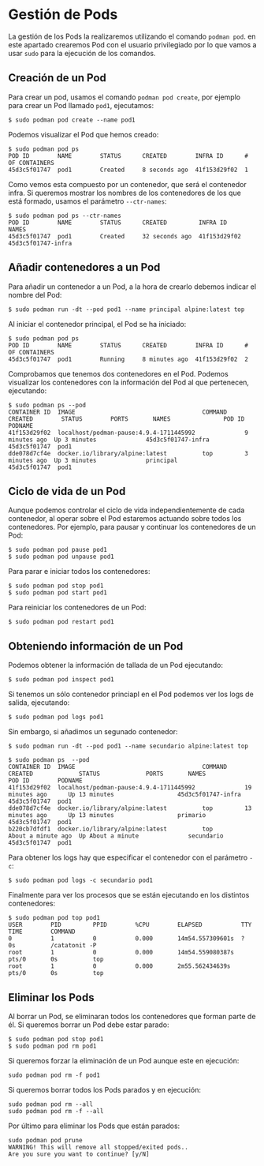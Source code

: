 # Gestión de Pods

La gestión de los Pods la realizaremos utilizando el comando `podman pod`. en este apartado crearemos Pod con el usuario privilegiado por lo que vamos a usar `sudo` para la ejecución de los comandos.

## Creación de un Pod

Para crear un pod, usamos el comando `podman pod create`, por ejemplo para crear un Pod llamado `pod1`, ejecutamos:

```
$ sudo podman pod create --name pod1
```

Podemos visualizar el Pod que hemos creado:

```
$ sudo podman pod ps
POD ID        NAME        STATUS      CREATED        INFRA ID      # OF CONTAINERS
45d3c5f01747  pod1        Created     8 seconds ago  41f153d29f02  1
```
Como vemos esta compuesto por un contenedor, que será el contenedor infra. Si queremos mostrar los nombres de los contenedores de los que está formado, usamos el parámetro `--ctr-names`:

```
$ sudo podman pod ps --ctr-names
POD ID        NAME        STATUS      CREATED         INFRA ID      NAMES
45d3c5f01747  pod1        Created     32 seconds ago  41f153d29f02  45d3c5f01747-infra
```

## Añadir contenedores a un Pod

Para añadir un contenedor a un Pod, a la hora de crearlo debemos indicar el nombre del Pod:

```
$ sudo podman run -dt --pod pod1 --name principal alpine:latest top
```

Al iniciar el contenedor principal, el Pod se ha iniciado:

```
$ sudo podman pod ps
POD ID        NAME        STATUS      CREATED        INFRA ID      # OF CONTAINERS
45d3c5f01747  pod1        Running     8 minutes ago  41f153d29f02  2
```

Comprobamos que tenemos dos contenedores en el Pod. Podemos visualizar los contenedores con la información del Pod al que pertenecen, ejecutando:

```
$ sudo podman ps --pod
CONTAINER ID  IMAGE                                    COMMAND     CREATED        STATUS        PORTS       NAMES               POD ID        PODNAME
41f153d29f02  localhost/podman-pause:4.9.4-1711445992              9 minutes ago  Up 3 minutes              45d3c5f01747-infra  45d3c5f01747  pod1
dde078d7cf4e  docker.io/library/alpine:latest          top         3 minutes ago  Up 3 minutes              principal           45d3c5f01747  pod1
```

## Ciclo de vida de un Pod

Aunque podemos controlar el ciclo de vida independientemente de cada contenedor, al operar sobre el Pod estaremos actuando sobre todos los contenedores. Por ejemplo, para pausar y continuar los contenedores de un Pod:

```
$ sudo podman pod pause pod1
$ sudo podman pod unpause pod1
```

Para parar e iniciar todos los contenedores:

```
$ sudo podman pod stop pod1
$ sudo podman pod start pod1
```

Para reiniciar los contenedores de un Pod:

```
$ sudo podman pod restart pod1
```

## Obteniendo información de un Pod

Podemos obtener la información de tallada de un Pod ejecutando:

```
$ sudo podman pod inspect pod1
```

Si tenemos un sólo contenedor princiapl en el Pod podemos ver los logs de salida, ejecutando:

```
$ sudo podman pod logs pod1
```

Sin embargo, si añadimos un segunado contenedor:

```
$ sudo podman run -dt --pod pod1 --name secundario alpine:latest top

$ sudo podman ps  --pod
CONTAINER ID  IMAGE                                    COMMAND     CREATED             STATUS             PORTS       NAMES               POD ID        PODNAME
41f153d29f02  localhost/podman-pause:4.9.4-1711445992              19 minutes ago      Up 13 minutes                  45d3c5f01747-infra  45d3c5f01747  pod1
dde078d7cf4e  docker.io/library/alpine:latest          top         13 minutes ago      Up 13 minutes                  primario            45d3c5f01747  pod1
b220cb7dfdf1  docker.io/library/alpine:latest          top         About a minute ago  Up About a minute              secundario          45d3c5f01747  pod1
```

Para obtener los logs hay que especificar el contenedor con el parámetro `-c`:

```
$ sudo podman pod logs -c secundario pod1
```

Finalmente para ver los procesos que se están ejecutando en los distintos contenedores:

```
$ sudo podman pod top pod1
USER        PID         PPID        %CPU        ELAPSED           TTY         TIME        COMMAND
0           1           0           0.000       14m54.557309601s  ?           0s          /catatonit -P 
root        1           0           0.000       14m54.559080387s  pts/0       0s          top 
root        1           0           0.000       2m55.562434639s   pts/0       0s          top 
```

## Eliminar los Pods

Al borrar un Pod, se eliminaran todos los contenedores que forman parte de él. Si queremos borrar un Pod debe estar parado:

```
$ sudo podman pod stop pod1
$ sudo podman pod rm pod1
```

Si queremos forzar la eliminación de un Pod aunque este en ejecución:

```
sudo podman pod rm -f pod1
```

Si queremos borrar todos los Pods parados y en ejecución:

```
sudo podman pod rm --all
sudo podman pod rm -f --all
```

Por último para eliminar los Pods que están parados:

``` 
sudo podman pod prune
WARNING! This will remove all stopped/exited pods..
Are you sure you want to continue? [y/N]
```